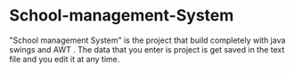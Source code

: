 # School-management-System
"School management System" is the project that build completely with java swings and AWT . The data that you enter is project is get saved in the text file and you edit it at any time.

